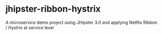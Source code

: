 # jhipster-ribbon-hystrix
A microservice demo project using JHipster 3.0 and applying Netflix Ribbon / Hystrix at service level
